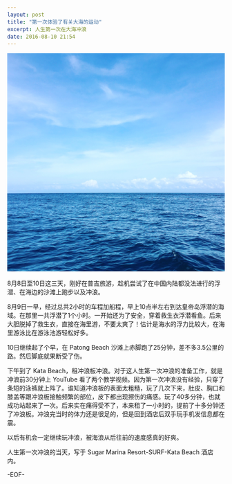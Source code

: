 ```yaml
---
layout: post
title: "第一次体验了有关大海的运动"
excerpt: 人生第一次在大海冲浪
date: 2016-08-10 21:54
---
```


![sea-phuket-thailand](/images/posts/sea-phuket-thailand.jpg)

8月8日至10日这三天，刚好在普吉旅游，趁机尝试了在中国内陆都没法进行的浮潜、在海边的沙滩上跑步以及冲浪。

8月9日一早，经过总共2小时的车程加船程，早上10点半左右到达皇帝岛浮潜的海域。在那里一共浮潜了1个小时。一开始还为了安全，穿着救生衣浮潜看鱼。后来大胆脱掉了救生衣，直接在海里游，不要太爽了！估计是海水的浮力比较大，在海里游泳比在游泳池游轻松好多。

10日继续起了个早，在 Patong Beach 沙滩上赤脚跑了25分钟，差不多3.5公里的路。然后脚底就果断受了伤。

下午到了 Kata Beach，租冲浪板冲浪。对于这人生第一次冲浪的准备工作，就是冲浪前30分钟上 YouTube 看了两个教学视频。因为第一次冲浪没有经验，只穿了条短的泳裤就上阵了。谁知道冲浪板的表面太粗糙，玩了几次下来，肚皮、胸口和膝盖等跟冲浪板接触频繁的部位，皮下都出现擦伤的痛感。玩了40多分钟，也就成功站起来了一次。后来实在痛得受不了，本来租了一小时的，提前了十多分钟还了冲浪板。冲浪完当时的体力还是很足的，但是回到酒店后双手玩手机发信息都在震。

以后有机会一定继续玩冲浪，被海浪从后往前的速度感真的好爽。

人生第一次冲浪的当天，写于 Sugar Marina Resort-SURF-Kata Beach 酒店内。

-EOF-
